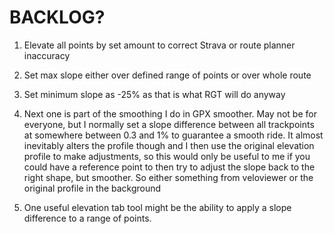 # BACKLOG?

1. Elevate all points by set amount to correct Strava or route planner inaccuracy
   
2. Set max slope either over defined range of points or over whole route

3. Set minimum slope as -25% as that is what RGT will do anyway

4. Next one is part of the smoothing I do in GPX smoother. May not be for everyone, but I normally set a slope difference between all trackpoints at somewhere between 0.3 and 1% to guarantee a smooth ride. It almost inevitably alters the profile though and I then use the original elevation profile to make adjustments, so this would only be useful to me if you could have a reference point to then try to adjust the slope back to the right shape, but smoother. So either something from veloviewer or the original profile in the background

5. One useful elevation tab tool might be the ability to apply a slope difference to a range of points.
